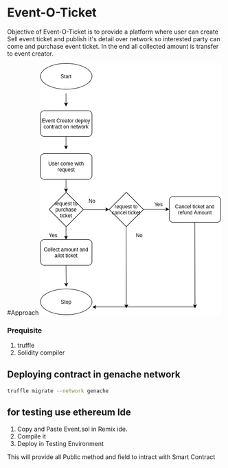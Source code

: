 # Event-O-Ticket

Objective of Event-O-Ticket  is to provide a platform where user can create Sell event ticket and publish it's detail over network so interested party can come and purchase event ticket. In the end all collected amount is transfer to event creator.

#Approach
![](https://github.com/NischchalVashisht/event-managing/blob/master/images/image.png)

### Prequisite
1. truffle
2. Solidity compiler

## Deploying contract in genache network

```sh
truffle migrate --network genache
```
## for testing use ethereum Ide 
1. Copy and Paste Event.sol in Remix ide.
2. Compile it 
3. Deploy in Testing Environment

This will provide all Public method and field to intract with Smart Contract
